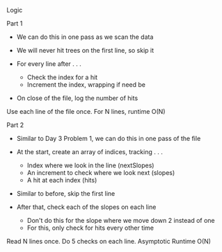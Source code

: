 Logic

Part 1

- We can do this in one pass as we scan the data
- We will never hit trees on the first line, so skip it
- For every line after . . .
  - Check the index for a hit
  - Increment the index, wrapping if need be
  
- On close of the file, log the number of hits

Use each line of the file once. For N lines, runtime O(N)

Part 2

- Similar to Day 3 Problem 1, we can do this in one pass of the file
- At the start, create an array of indices, tracking . . .
  - Index where we look in the line (nextSlopes)
  - An increment to check where we look next (slopes)
  - A hit at each index (hits)
  
- Similar to before, skip the first line
- After that, check each of the slopes on each line
  - Don't do this for the slope where we move down 2 instead of one
  - For this, only check for hits every other time

Read N lines once. Do 5 checks on each line. Asymptotic Runtime O(N)
